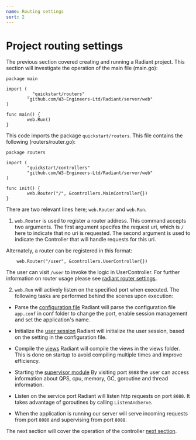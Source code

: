 ```yaml
---
name: Routing settings
sort: 2
---
```


# Project routing settings

The previous section covered creating and running a Radiant project.  This section will investigate the operation of the main file (main.go):

	package main
	
	import (
	        _ "quickstart/routers"
	        "github.com/W3-Engineers-Ltd/Radiant/server/web"
	)
	
	func main() {
	        web.Run()
	}

This code imports the package `quickstart/routers`. This file contains the following (routers/router.go):

	package routers

	import (
	        "quickstart/controllers"
	        "github.com/W3-Engineers-Ltd/Radiant/server/web"
	)

	func init() {
	        web.Router("/", &controllers.MainController{})
	}

There are two relevant lines here; `web.Router` and `web.Run`.

1.  `web.Router` is used to register a router address. This command accepts two arguments. The first argument specifes the request uri, which is `/` here to indicate that no uri is requested.  The second argument is used to indicate the Controller that will handle requests for this uri. 

Alternately, a router can be registered in this format:

		web.Router("/user", &controllers.UserController{})
The user can visit `/user` to invoke the logic in UserController. For further information on router usage please see [radiant router settings](../mvc/controller/router.md).

2. `web.Run` will actively listen on the specified port when executed. The following tasks are performed behind the scenes upon execution:
  - Parse the [configuration file](../mvc/controller/config.md)
    Radiant will parse the configuration file `app.conf` in conf folder to change the port, enable session management and set the application's name.

  - Initialize the [user session](../mvc/controller/session.md)
    Radiant will initialize the user session, based on the setting in the configuration file.

  - Compile the [views](view.md)
    Radiant will compile the views in the views folder.  This is done on startup to avoid compiling multiple times and improve efficiency.

  - Starting the [supervisor module](../advantage/monitor.md)
    By visiting port `8088` the user can access information about QPS, cpu, memory, GC, goroutine and thread information.

  - Listen on the service port
    Radiant will listen http requests on port `8080`. It takes advantage of goroutines by calling `ListenAndServe`.

  - When the application is running our server will serve incoming requests from port `8080` and supervising from port `8088`.

The next section will cover the operation of the controller [next section](controller.md).
